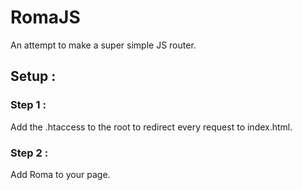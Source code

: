 # RomaJS
An attempt to make a super simple JS router.

## Setup :

### Step 1 :
Add the .htaccess to the root to redirect every request to index.html.

### Step 2 : 
Add Roma to your page.
